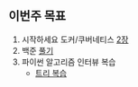 ## 이번주 목표

1. 시작하세요 도커/쿠버네티스 [2장](https://ihp001.tistory.com/187)
2. 백준 [풀기](https://github.com/PARKINHYO/Algorithm/commits/master)
3. 파이썬 알고리즘 인터뷰 복습
   * [트리 복습](https://inhyo.gitbook.io/algorithm-interview/14)